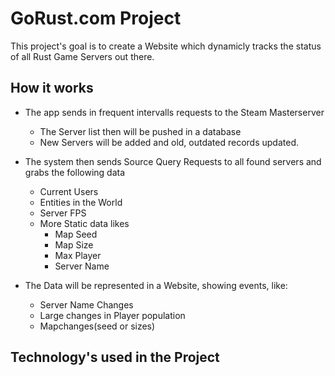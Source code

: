 # GoRust.com Project
This project's goal is to create a Website which dynamicly tracks the status of all Rust Game Servers out there.

## How it works
* The app sends in frequent intervalls requests to the Steam Masterserver
  * The Server list then will be pushed in a database
  * New Servers will be added and old, outdated records updated.
  
* The system then sends Source Query Requests to all found servers and grabs the following data
  * Current Users
  * Entities in the World
  * Server FPS
  * More Static data likes
    * Map Seed
    * Map Size
    * Max Player
    * Server Name
    
* The Data will be represented in a Website, showing events, like:
  * Server Name Changes
  * Large changes in Player population
  * Mapchanges(seed or sizes)
  
## Technology's used in the Project
